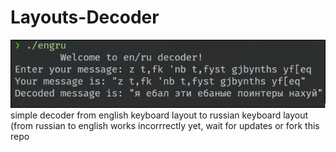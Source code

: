 # Layouts-Decoder
<img src="./screenshot.png">
simple decoder from english keyboard layout to russian keyboard layout (from russian to english works incorrrectly yet, wait for updates or fork this repo
